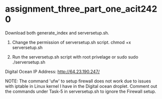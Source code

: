 # assignment_three_part_one_acit2420

Download both generate_index and serversetup.sh.

1. Change the permission of serversetup.sh script.
    chmod +x serversetup.sh

2. Run the serversetup.sh script with root privelage or sudo
    sudo ./serversetup.sh

Digital Ocean IP Address: http://64.23.190.247/


NOTE: The command 'ufw' to setup firewall does not work due to issues with iptable in Linux kernel I have in the Digital ocean droplet. Comment out the commands under Task-5 in serversetup.sh to ignore the Firewall setup.

